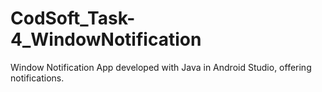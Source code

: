 # CodSoft_Task-4_WindowNotification
Window Notification App developed with Java in Android Studio, offering notifications.
